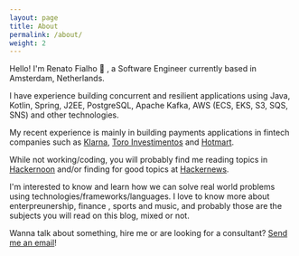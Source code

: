 ```yaml
---
layout: page
title: About
permalink: /about/
weight: 2
---
```


Hello! I'm Renato Fialho 👋 , a Software Engineer currently based in Amsterdam, Netherlands.

I have experience building concurrent and resilient applications using Java, Kotlin, Spring, J2EE, PostgreSQL, Apache Kafka, AWS (ECS, EKS, S3, SQS, SNS) and other technologies.

My recent experience is mainly in building payments applications in fintech companies such as [Klarna](http://www.klarna.com), [Toro Investimentos](https://www.toroinvestimentos.com.br/) and [Hotmart](https://www.hotmart.com.br/).

While not working/coding, you will probably find me reading topics in [Hackernoon](https://hackernoon.com/) and/or finding for good topics at [Hackernews](https://news.ycombinator.com/).

I'm interested to know and learn how we can solve real world problems using technologies/frameworks/languages. I love to know more about enterpreunership, finance , sports and music, and probably those are the subjects you will read on this blog, mixed or not.

Wanna talk about something, hire me or are looking for a consultant? [Send me an email](/contact)!